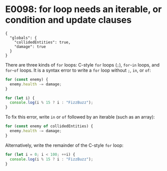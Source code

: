 # E0098: for loop needs an iterable, or condition and update clauses

```config-for-examples
{
  "globals": {
    "collidedEntities": true,
    "damage": true
  }
}
```


There are three kinds of `for` loops: C-style `for` loops (`;`), `for`-`in`
loops, and `for`-`of` loops. It is a syntax error to write a `for` loop without
`;`, `in`, or `of`:

```javascript
for (const enemy) {
  enemy.health -= damage;
}

for (let i) {
  console.log(i % 15 ? i : "FizzBuzz");
}
```

To fix this error, write `in` or `of` followed by an iterable (such as an
array):

```javascript
for (const enemy of collidedEntities) {
  enemy.health -= damage;
}
```

Alternatively, write the remainder of the C-style `for` loop:

```javascript
for (let i = 0; i < 100; ++i) {
  console.log(i % 15 ? i : "FizzBuzz");
}
```
